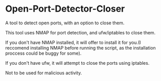 # Open-Port-Detector-Closer
A tool to detect open ports, with an option to close them.

This tool uses NMAP for port detection, and ufw/iptables to close them.

If you don't have NMAP installed, it will offer to install it for you.(I reccomend installing NMAP before running the script, as the installation proccess could be buggy for some).

If you don't have ufw, it will attempt to close the ports using iptables.

Not to be used for malicious activity.
